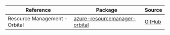 | Reference | Package | Source |
|---|---|---|
|Resource Management - Orbital|[azure-resourcemanager-orbital](https://repo1.maven.org/maven2/com/azure/resourcemanager/azure-resourcemanager-orbital)|[GitHub](https://github.com/Azure/azure-sdk-for-java/blob/main/sdk/orbital/azure-resourcemanager-orbital)|
